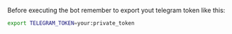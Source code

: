 Before executing the bot remember to export yout telegram token like this:

```sh
export TELEGRAM_TOKEN=your:private_token
```
